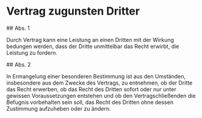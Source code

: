 # Vertrag zugunsten Dritter



\#\# Abs. 1

 Durch Vertrag kann eine Leistung an einen Dritten mit der Wirkung bedungen werden, dass der Dritte unmittelbar das Recht erwirbt, die Leistung zu fordern.

\#\# Abs. 2

 In Ermangelung einer besonderen Bestimmung ist aus den Umständen, insbesondere aus dem Zwecke des Vertrags, zu entnehmen, ob der Dritte das Recht erwerben, ob das Recht des Dritten sofort oder nur unter gewissen Voraussetzungen entstehen und ob den Vertragschließenden die Befugnis vorbehalten sein soll, das Recht des Dritten ohne dessen Zustimmung aufzuheben oder zu ändern. 

